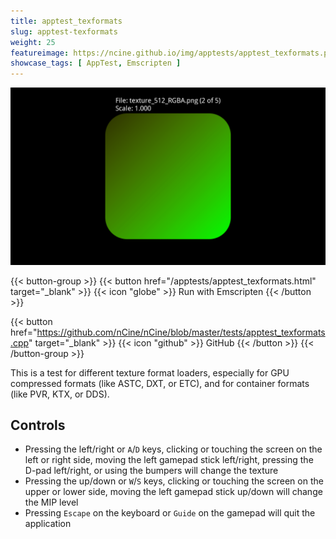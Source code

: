 ```yaml
---
title: apptest_texformats
slug: apptest-texformats
weight: 25
featureimage: https://ncine.github.io/img/apptests/apptest_texformats.png
showcase_tags: [ AppTest, Emscripten ]
---
```


![apptest_texformats](/img/apptests/apptest_texformats.png)

{{< button-group >}}
{{< button href="/apptests/apptest_texformats.html" target="_blank" >}}
{{< icon "globe" >}} Run with Emscripten
{{< /button >}}

{{< button href="https://github.com/nCine/nCine/blob/master/tests/apptest_texformats.cpp" target="_blank" >}}
{{< icon "github" >}} GitHub
{{< /button >}}
{{< /button-group >}}

This is a test for different texture format loaders, especially for GPU compressed formats (like ASTC, DXT, or ETC), and for container formats (like PVR, KTX, or DDS).

## Controls

- Pressing the left/right or `A`/`D` keys, clicking or touching the screen on the left or right side, moving the left gamepad stick left/right, pressing the D-pad left/right, or using the bumpers will change the texture
- Pressing the up/down or `W`/`S` keys, clicking or touching the screen on the upper or lower side, moving the left gamepad stick up/down will change the MIP level
- Pressing `Escape` on the keyboard or `Guide` on the gamepad will quit the application

